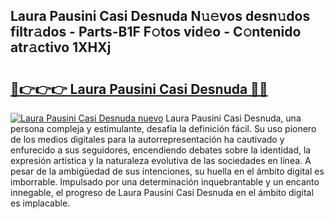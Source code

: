 ## Laura Pausini Casi Desnuda N𝚞𝚎vos desn𝚞dos filtr𝚊dos - Parts-B1F F𝚘tos vid𝚎o - C𝚘ntenido atr𝚊ctivo 1XHXj

# <h2><a href="http://mbbzz26.tromn.icu/?c=Laura+Pausini+Casi+Desnuda">🔗👉👉👉 Laura Pausini Casi Desnuda 🔗🔗</a></h2>

[![Laura Pausini Casi Desnuda nuevo](https://i.imgur.com/pEAQMta.gif)](http://mbbzz26.tromn.icu/?c=Laura+Pausini+Casi+Desnuda)
Laura Pausini Casi Desnuda, una persona compleja y estimulante, desafía la definición fácil. Su uso pionero de los medios digitales para la autorrepresentación ha cautivado y enfurecido a sus seguidores, encendiendo debates sobre la identidad, la expresión artística y la naturaleza evolutiva de las sociedades en línea. A pesar de la ambigüedad de sus intenciones, su huella en el ámbito digital es imborrable. Impulsado por una determinación inquebrantable y un encanto innegable, el progreso de Laura Pausini Casi Desnuda en el ámbito digital es implacable.
